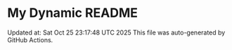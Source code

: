 # My Dynamic README
Updated at: Sat Oct 25 23:17:48 UTC 2025
This file was auto-generated by GitHub Actions.
